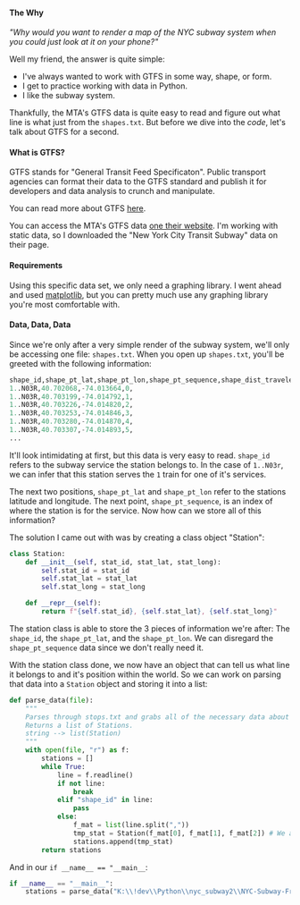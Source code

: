 #### <span class="span-underline">The Why</span>

*"Why would you want to render a map of the NYC subway system when you could just look at it on your phone?"*

Well my friend, the answer is quite simple:

- I've always wanted to work with GTFS in some way, shape, or form.
- I get to practice working with data in Python.
- I like the subway system.

Thankfully, the MTA's GTFS data is quite easy to read and figure out what line is what just from the `shapes.txt`. But before we dive into the *code*, let's talk about GTFS for a second.

#### <span class="span-underline">What is GTFS?</span>

GTFS stands for "General Transit Feed Specificaton". Public transport agencies can format their data to the GTFS standard and publish it for developers and data analysis to crunch and manipulate.

You can read more about GTFS [here](https://developers.google.com/transit/gtfs).

You can access the MTA's GTFS data [one their website](http://web.mta.info/developers/developer-data-terms.html#data). I'm working with static data, so I downloaded the "New York City Transit Subway" data on their page.

#### <span class="span-underline">Requirements</span>

Using this specific data set, we only need a graphing library. I went ahead and used [matplotlib](https://matplotlib.org/), but you can pretty much use any graphing library you're most comfortable with.

#### <span class="span-underline">Data, Data, Data</span>

Since we're only after a very simple render of the subway system, we'll only be accessing one file: `shapes.txt`. When you open up `shapes.txt`, you'll be greeted with the following information:

```python
shape_id,shape_pt_lat,shape_pt_lon,shape_pt_sequence,shape_dist_traveled
1..N03R,40.702068,-74.013664,0,
1..N03R,40.703199,-74.014792,1,
1..N03R,40.703226,-74.014820,2,
1..N03R,40.703253,-74.014846,3,
1..N03R,40.703280,-74.014870,4,
1..N03R,40.703307,-74.014893,5,
...
```

It'll look intimidating at first, but this data is very easy to read. `shape_id` refers to the subway service the station belongs to. In the case of `1..N03r`, we can infer that this station serves the `1` train for one of it's services.

The next two positions, `shape_pt_lat` and `shape_pt_lon` refer to the stations latitude and longitude. The next point, `shape_pt_sequence`, is an index of where the station is for the service. Now how can we store all of this information?

The solution I came out with was by creating a class object "Station":

```python
class Station:
    def __init__(self, stat_id, stat_lat, stat_long):
        self.stat_id = stat_id
        self.stat_lat = stat_lat
        self.stat_long = stat_long

    def __repr__(self):
        return f"{self.stat_id}, {self.stat_lat}, {self.stat_long}"
```

The station class is able to store the 3 pieces of information we're after: The `shape_id`, the `shape_pt_lat`, and the `shape_pt_lon`. We can disregard the `shape_pt_sequence` data since we don't really need it.

With the station class done, we now have an object that can tell us what line it belongs to and it's position within the world. So we can work on parsing that data into a `Station` object and storing it into a list:

```python
def parse_data(file):
    """
    Parses through stops.txt and grabs all of the necessary data about a route's stops.
    Returns a list of Stations.
    string --> list(Station)
    """
    with open(file, "r") as f:
        stations = []
        while True:
            line = f.readline()
            if not line:
                break
            elif "shape_id" in line:
                pass
            else:
                f_mat = list(line.split(","))
                tmp_stat = Station(f_mat[0], f_mat[1], f_mat[2]) # We already know what information we need from each line since GTFS files follows a set standard.
                stations.append(tmp_stat)
        return stations
```

And in our `if __name__ == "__main__`:

```python
if __name__ == "__main__":
    stations = parse_data("K:\\!dev\\Python\\nyc_subway2\\NYC-Subway-From-GTFS-Data\\nyc\\shapes.txt") # You'll need to copy your own path to the shapes.txt file here.
```


